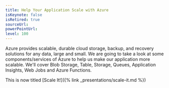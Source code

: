 ```yaml
---
title: Help Your Application Scale with Azure
isKeynote: false
isRetired: true
sourceUrl:
powerPointUrl:
level: 100
---
```

Azure provides scalable, durable cloud storage, backup, and recovery solutions for any data, large and small. We are going to take a look at some components/services of Azure to help us make our application more scalable. We'll cover Blob Storage, Table, Storage, Queues, Application Insights, Web Jobs and Azure Functions.

This is now titled [Scale It!]({% link _presentations/scale-it.md %})
